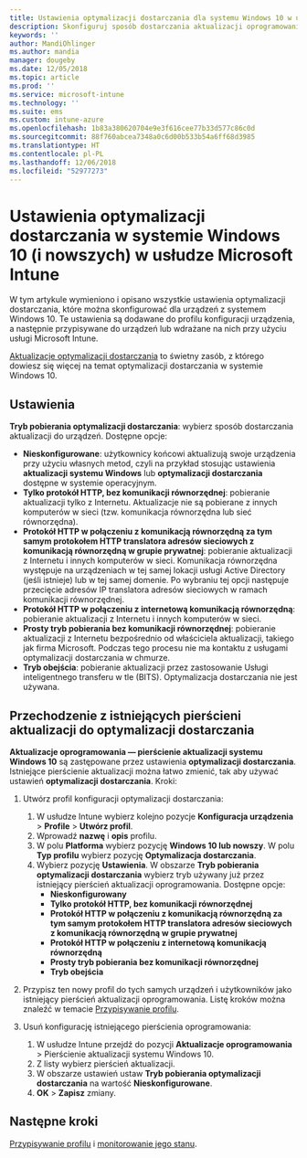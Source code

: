 ```yaml
---
title: Ustawienia optymalizacji dostarczania dla systemu Windows 10 w usłudze Microsoft Intune — Azure | Microsoft Docs
description: Skonfiguruj sposób dostarczania aktualizacji oprogramowania do urządzeń przy użyciu usług optymalizacji dostarczania w chmurze, które są dostępne na urządzeniach z systemem Windows 10 i nowszych. W usłudze Intune utwórz profil konfiguracji urządzenia na potrzeby instalowania aktualizacji z Internetu. Zobacz również, jak można zastąpić istniejące pierścienie aktualizacji profilem optymalizacji dostarczania.
keywords: ''
author: MandiOhlinger
ms.author: mandia
manager: dougeby
ms.date: 12/05/2018
ms.topic: article
ms.prod: ''
ms.service: microsoft-intune
ms.technology: ''
ms.suite: ems
ms.custom: intune-azure
ms.openlocfilehash: 1b83a380620704e9e3f616cee77b33d577c86c0d
ms.sourcegitcommit: 88f760abcea7348a0c6d00b533b54a6ff68d3985
ms.translationtype: HT
ms.contentlocale: pl-PL
ms.lasthandoff: 12/06/2018
ms.locfileid: "52977273"
---
```

# <a name="windows-10-and-newer-delivery-optimization-settings-in-microsoft-intune"></a>Ustawienia optymalizacji dostarczania w systemie Windows 10 (i nowszych) w usłudze Microsoft Intune

W tym artykule wymieniono i opisano wszystkie ustawienia optymalizacji dostarczania, które można skonfigurować dla urządzeń z systemem Windows 10. Te ustawienia są dodawane do profilu konfiguracji urządzenia, a następnie przypisywane do urządzeń lub wdrażane na nich przy użyciu usługi Microsoft Intune. 

[Aktualizacje optymalizacji dostarczania](https://docs.microsoft.com/windows/deployment/update/waas-delivery-optimization) to świetny zasób, z którego dowiesz się więcej na temat optymalizacji dostarczania w systemie Windows 10.

## <a name="settings"></a>Ustawienia

**Tryb pobierania optymalizacji dostarczania**: wybierz sposób dostarczania aktualizacji do urządzeń. Dostępne opcje:

- **Nieskonfigurowane**: użytkownicy końcowi aktualizują swoje urządzenia przy użyciu własnych metod, czyli na przykład stosując ustawienia **aktualizacji systemu Windows** lub **optymalizacji dostarczania** dostępne w systemie operacyjnym.
- **Tylko protokół HTTP, bez komunikacji równorzędnej**: pobieranie aktualizacji tylko z Internetu. Aktualizacje nie są pobierane z innych komputerów w sieci (tzw. komunikacja równorzędna lub sieć równorzędna).
- **Protokół HTTP w połączeniu z komunikacją równorzędną za tym samym protokołem HTTP translatora adresów sieciowych z komunikacją równorzędną w grupie prywatnej**: pobieranie aktualizacji z Internetu i innych komputerów w sieci. Komunikacja równorzędna występuje na urządzeniach w tej samej lokacji usługi Active Directory (jeśli istnieje) lub w tej samej domenie. Po wybraniu tej opcji następuje przecięcie adresów IP translatora adresów sieciowych w ramach komunikacji równorzędnej.
- **Protokół HTTP w połączeniu z internetową komunikacją równorzędną**: pobieranie aktualizacji z Internetu i innych komputerów w sieci.
- **Prosty tryb pobierania bez komunikacji równorzędnej**: pobieranie aktualizacji z Internetu bezpośrednio od właściciela aktualizacji, takiego jak firma Microsoft. Podczas tego procesu nie ma kontaktu z usługami optymalizacji dostarczania w chmurze.
- **Tryb obejścia**: pobieranie aktualizacji przez zastosowanie Usługi inteligentnego transferu w tle (BITS). Optymalizacja dostarczania nie jest używana.

## <a name="move-from-existing-update-rings-to-delivery-optimization"></a>Przechodzenie z istniejących pierścieni aktualizacji do optymalizacji dostarczania

**Aktualizacje oprogramowania — pierścienie aktualizacji systemu Windows 10** są zastępowane przez ustawienia **optymalizacji dostarczania**. Istniejące pierścienie aktualizacji można łatwo zmienić, tak aby używać ustawień **optymalizacji dostarczania**. Kroki:

1. Utwórz profil konfiguracji optymalizacji dostarczania:

    1. W usłudze Intune wybierz kolejno pozycje **Konfiguracja urządzenia** > **Profile** > **Utwórz profil**.
    2. Wprowadź **nazwę** i **opis** profilu.
    3. W polu **Platforma** wybierz pozycję **Windows 10 lub nowszy**. W polu **Typ profilu** wybierz pozycję **Optymalizacja dostarczania**.
    4. Wybierz pozycję **Ustawienia**. W obszarze **Tryb pobierania optymalizacji dostarczania** wybierz tryb używany już przez istniejący pierścień aktualizacji oprogramowania. Dostępne opcje:
        - **Nieskonfigurowany**
        - **Tylko protokół HTTP, bez komunikacji równorzędnej**
        - **Protokół HTTP w połączeniu z komunikacją równorzędną za tym samym protokołem HTTP translatora adresów sieciowych z komunikacją równorzędną w grupie prywatnej**
        - **Protokół HTTP w połączeniu z internetową komunikacją równorzędną**
        - **Prosty tryb pobierania bez komunikacji równorzędnej**
        - **Tryb obejścia**

2. Przypisz ten nowy profil do tych samych urządzeń i użytkowników jako istniejący pierścień aktualizacji oprogramowania. Listę kroków można znaleźć w temacie [Przypisywanie profilu](device-profile-assign.md).

3. Usuń konfigurację istniejącego pierścienia oprogramowania:
    1. W usłudze Intune przejdź do pozycji **Aktualizacje oprogramowania** > Pierścienie aktualizacji systemu Windows 10.
    2. Z listy wybierz pierścień aktualizacji.
    3. W obszarze ustawień ustaw **Tryb pobierania optymalizacji dostarczania** na wartość **Nieskonfigurowane**.
    4. **OK** > **Zapisz** zmiany.

## <a name="next-steps"></a>Następne kroki

[Przypisywanie profilu](device-profile-assign.md) i [monitorowanie jego stanu](device-profile-monitor.md).
